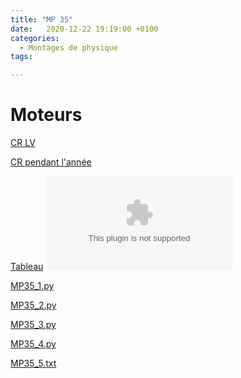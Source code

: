 ```yaml
---
title: "MP 35"
date:   2020-12-22 19:19:00 +0100
categories:
  - Montages de physique
tags:

---
```

# Moteurs

[CR LV](/assets/pdf/MP35.pdf)
<object class="pdf fitvidsignore" data="/assets/pdf/MP35.pdf" type="application/pdf"></object>

[CR pendant l'année](/assets/pdf/MP35_CR.pdf)
<object class="pdf fitvidsignore" data="/assets/pdf/MP35_CR.pdf" type="application/pdf"></object>

[Tableau](/assets/jpeg/MP35_tableau.jpg)
<object class="pdf fitvidsignore" data="/assets/jpeg/MP35_tableau.jpg" type="application/jpg"></object>

<a href="/assets/python/MP35_1.py" download>MP35_1.py</a> 

<a href="/assets/python/MP35_2.py" download>MP35_2.py</a>

<a href="/assets/python/MP35_3.py" download>MP35_3.py</a>

<a href="/assets/python/MP35_4.py" download>MP35_4.py</a>

<a href="/assets/python/MP35_5.txt" download>MP35_5.txt</a>
